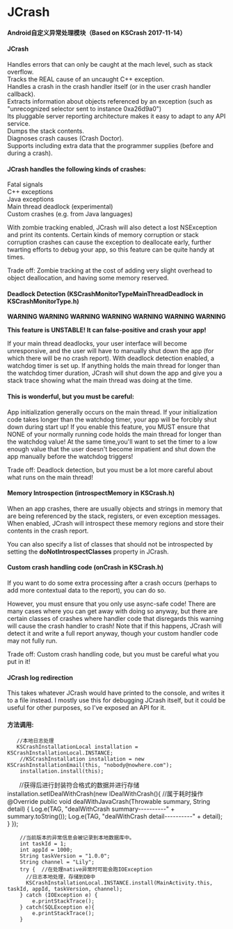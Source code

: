 # JCrash
#### Android自定义异常处理模块（Based on KSCrash 2017-11-14）  
  
#### JCrash  
Handles errors that can only be caught at the mach level, such as stack overflow.  
Tracks the REAL cause of an uncaught C++ exception.  
Handles a crash in the crash handler itself (or in the user crash handler callback).  
Extracts information about objects referenced by an exception (such as "unrecognized selector sent to instance 0xa26d9a0")  
Its pluggable server reporting architecture makes it easy to adapt to any API service.  
Dumps the stack contents.  
Diagnoses crash causes (Crash Doctor).  
Supports including extra data that the programmer supplies (before and during a crash).  
  
#### JCrash handles the following kinds of crashes:
Fatal signals  
C++ exceptions  
Java exceptions  
Main thread deadlock (experimental)  
Custom crashes (e.g. from Java languages)  

With zombie tracking enabled, JCrash will also detect a lost NSException and
print its contents. Certain kinds of memory corruption or stack corruption
crashes can cause the exception to deallocate early, further twarting efforts
to debug your app, so this feature can be quite handy at times.

Trade off: Zombie tracking at the cost of adding very slight overhead to object
           deallocation, and having some memory reserved.


#### Deadlock Detection (KSCrashMonitorTypeMainThreadDeadlock in KSCrashMonitorType.h)

**WARNING WARNING WARNING WARNING WARNING WARNING WARNING**

**This feature is UNSTABLE! It can false-positive and crash your app!**

If your main thread deadlocks, your user interface will become unresponsive,
and the user will have to manually shut down the app (for which there will be
no crash report). With deadlock detection enabled, a watchdog timer is set up.
If anything holds the main thread for longer than the watchdog timer duration,
JCrash will shut down the app and give you a stack trace showing what the
main thread was doing at the time.

#### This is wonderful, but you must be careful: 
App initialization generally occurs on the main thread. If your initialization 
code takes longer than the watchdog timer, your app will be forcibly shut down
during start up! If you enable this feature, you MUST ensure that NONE of your 
normally running code holds the main thread for longer than the watchdog value! 
At the same time,you'll want to set the timer to a low enough value that the user 
doesn't become impatient and shut down the app manually before the watchdog triggers!

Trade off: Deadlock detection, but you must be a lot more careful about what
           runs on the main thread!


#### Memory Introspection (introspectMemory in KSCrash.h)

When an app crashes, there are usually objects and strings in memory that are
being referenced by the stack, registers, or even exception messages. When
enabled, JCrash will introspect these memory regions and store their contents
in the crash report.

You can also specify a list of classes that should not be introspected by
setting the **doNotIntrospectClasses** property in JCrash.


#### Custom crash handling code (onCrash in KSCrash.h)

If you want to do some extra processing after a crash occurs (perhaps to add
more contextual data to the report), you can do so.

However, you must ensure that you only use async-safe code! There are many cases where you
can get away with doing so anyway, but there are certain classes of crashes
where handler code that disregards this warning will cause the crash handler
to crash! Note that if this happens, JCrash will detect it and write a full
report anyway, though your custom handler code may not fully run.

Trade off: Custom crash handling code, but you must be careful what you put in it!


#### JCrash log redirection

This takes whatever JCrash would have printed to the console, and writes it
to a file instead. I mostly use this for debugging JCrash itself, but it could
be useful for other purposes, so I've exposed an API for it.  



   
#### 方法调用:   
       //本地日志处理
       KSCrashInstallationLocal installation = KSCrashInstallationLocal.INSTANCE;
        //KSCrashInstallation installation = new KSCrashInstallationEmail(this, "nobody@nowhere.com");
        installation.install(this);
        //获得后进行封装符合格式的数据并进行存储
        installation.setIDealWithCrash(new IDealWithCrash(){  //属于耗时操作
                @Override
                public void dealWithJavaCrash(Throwable summary, String detail) {
                    Log.e(TAG, "dealWithCrash summary----------" + summary.toString());
                    Log.e(TAG, "dealWithCrash detail----------" + detail);
                }
        });  
        
        
        
        //当前版本的异常信息会被记录到本地数据库中。    
        int taskId = 1;  
        int appId = 1000;  
        String taskVersion = "1.0.0";  
        String channel = "Lily";    
        try {  //在处理native异常时可能会跑IOException  
          //日志本地处理，存储到DB中
          KSCrashInstallationLocal.INSTANCE.install(MainActivity.this, taskId, appId, taskVersion, channel);
        } catch (IOException e) {    
            e.printStackTrace();    
        } catch(SQLException e){    
            e.printStackTrace();    
        }   
